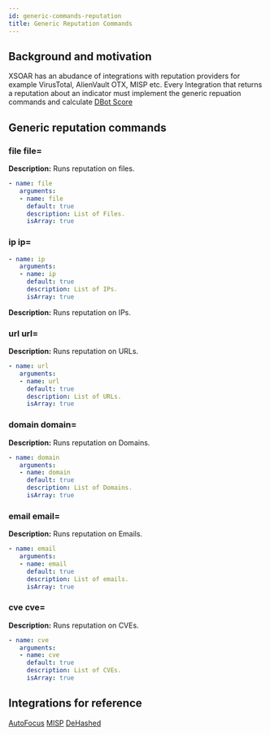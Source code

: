 ```yaml
---
id: generic-commands-reputation
title: Generic Reputation Commands
---
```



## Background and motivation

XSOAR has an abudance of integrations with reputation providers for example VirusTotal, AlienVault OTX, MISP etc. 
Every Integration that returns a reputation about an indicator must implement the generic repuation commands and calculate [DBot Score](../dbot)

## Generic reputation commands

### **file file=**

**Description:** Runs reputation on files.

```yaml
- name: file
   arguments:
   - name: file
     default: true
     description: List of Files.
     isArray: true
```


### **ip ip=**

```yaml
- name: ip
   arguments:
   - name: ip
     default: true
     description: List of IPs.
     isArray: true
```
**Description:** Runs reputation on IPs.

### **url url=**

**Description:** Runs reputation on URLs.

```yaml
- name: url
   arguments:
   - name: url
     default: true
     description: List of URLs.
     isArray: true
```

### **domain domain=**

**Description:** Runs reputation on Domains.

```yaml
- name: domain
   arguments:
   - name: domain
     default: true
     description: List of Domains.
     isArray: true
```

### **email email=**

**Description:** Runs reputation on Emails.

```yaml
- name: email
   arguments:
   - name: email
     default: true
     description: List of emails.
     isArray: true
```

### **cve cve=**

**Description:** Runs reputation on CVEs.

```yaml
- name: cve
   arguments:
   - name: cve
     default: true
     description: List of CVEs.
     isArray: true
```

## Integrations for reference

[AutoFocus](https://github.com/demisto/content/tree/master/Packs/AutoFocus/Integrations/AutofocusV2) 
[MISP](https://github.com/demisto/content/tree/master/Packs/MISP/Integrations/MISP_V2)
[DeHashed](https://github.com/demisto/content/tree/master/Packs/DeHashed/Integrations/DeHashed)
